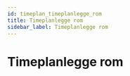 ```yaml
---
id: timeplan_timeplanlegge_rom
title: Timeplanlegge rom
sidebar_label: Timeplanlegge rom
---
```


# Timeplanlegge rom